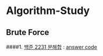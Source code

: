 # Algorithm-Study

Brute Force
-------------
####1. [백준 2231 분해합](https://www.acmicpc.net/problem/2231) : [answer code](Brute_Force/BJ_2231_분해합/main.cpp)

